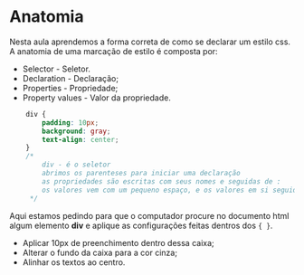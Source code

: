 # Anatomia 

Nesta aula aprendemos a forma correta de como se declarar um estilo css.
A anatomia de uma marcação de estilo é composta por:

* Selector - Seletor.
* Declaration - Declaração;
* Properties - Propriedade;
* Property values - Valor da propriedade.

```css
    div {
        padding: 10px;
        background: gray;
        text-align: center;
    }
    /* 
        div - é o seletor
        abrimos os parenteses para iniciar uma declaração
        as propriedades são escritas com seus nomes e seguidas de :
        os valores vem com um pequeno espaço, e os valores em si seguidos de ;
     */
```


Aqui estamos pedindo para que o computador procure no documento html algum elemento **div** e aplique as configurações feitas dentros dos `{ }`.

* Aplicar 10px de preenchimento dentro dessa caixa;
* Alterar o fundo da caixa para a cor cinza;
* Alinhar os textos ao centro.